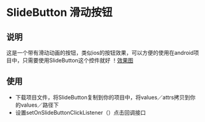 # SlideButton 滑动按钮
## 说明
这是一个带有滑动动画的按钮，类似ios的按钮效果，可以方便的使用在android项目中，只需要使用SlideButton这个控件就好
！[效果图](https://github.com/Luomingbear/SlideButton/blob/master/show.gif)
## 使用
* 下载项目文件，将SlideButton复制到你的项目中，将values／attrs拷贝到你的values／路径下
* 设置setOnSlideButtonClickListener（）点击回调接口
